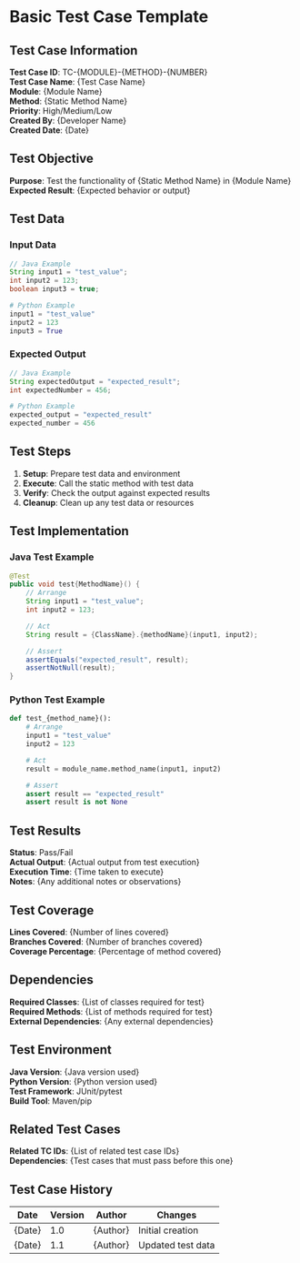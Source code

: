 # Basic Test Case Template

## Test Case Information

**Test Case ID**: TC-{MODULE}-{METHOD}-{NUMBER}  
**Test Case Name**: {Test Case Name}  
**Module**: {Module Name}  
**Method**: {Static Method Name}  
**Priority**: High/Medium/Low  
**Created By**: {Developer Name}  
**Created Date**: {Date}

## Test Objective

**Purpose**: Test the functionality of {Static Method Name} in {Module Name}  
**Expected Result**: {Expected behavior or output}

## Test Data

### Input Data

```java
// Java Example
String input1 = "test_value";
int input2 = 123;
boolean input3 = true;
```

```python
# Python Example
input1 = "test_value"
input2 = 123
input3 = True
```

### Expected Output

```java
// Java Example
String expectedOutput = "expected_result";
int expectedNumber = 456;
```

```python
# Python Example
expected_output = "expected_result"
expected_number = 456
```

## Test Steps

1. **Setup**: Prepare test data and environment
2. **Execute**: Call the static method with test data
3. **Verify**: Check the output against expected results
4. **Cleanup**: Clean up any test data or resources

## Test Implementation

### Java Test Example

```java
@Test
public void test{MethodName}() {
    // Arrange
    String input1 = "test_value";
    int input2 = 123;

    // Act
    String result = {ClassName}.{methodName}(input1, input2);

    // Assert
    assertEquals("expected_result", result);
    assertNotNull(result);
}
```

### Python Test Example

```python
def test_{method_name}():
    # Arrange
    input1 = "test_value"
    input2 = 123

    # Act
    result = module_name.method_name(input1, input2)

    # Assert
    assert result == "expected_result"
    assert result is not None
```

## Test Results

**Status**: Pass/Fail  
**Actual Output**: {Actual output from test execution}  
**Execution Time**: {Time taken to execute}  
**Notes**: {Any additional notes or observations}

## Test Coverage

**Lines Covered**: {Number of lines covered}  
**Branches Covered**: {Number of branches covered}  
**Coverage Percentage**: {Percentage of method covered}

## Dependencies

**Required Classes**: {List of classes required for test}  
**Required Methods**: {List of methods required for test}  
**External Dependencies**: {Any external dependencies}

## Test Environment

**Java Version**: {Java version used}  
**Python Version**: {Python version used}  
**Test Framework**: JUnit/pytest  
**Build Tool**: Maven/pip

## Related Test Cases

**Related TC IDs**: {List of related test case IDs}  
**Dependencies**: {Test cases that must pass before this one}

## Test Case History

| Date   | Version | Author   | Changes           |
| ------ | ------- | -------- | ----------------- |
| {Date} | 1.0     | {Author} | Initial creation  |
| {Date} | 1.1     | {Author} | Updated test data |
